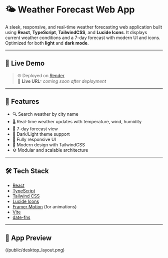 # 🌤️ Weather Forecast Web App

A sleek, responsive, and real-time weather forecasting web application built using **React**, **TypeScript**, **TailwindCSS**, and **Lucide Icons**. It displays current weather conditions and a 7-day forecast with modern UI and icons. Optimized for both **light** and **dark mode**.

---

## 🔗 Live Demo

> 🌐 Deployed on [Render](https://render.com)  
> 🔗 **Live URL:** _coming soon after deployment_

---

## 🚀 Features

- 🔍 Search weather by city name
- 🌡️ Real-time weather updates with temperature, wind, humidity
- 📅 7-day forecast view
- 🌙 Dark/Light theme support
- 📱 Fully responsive UI
- 🎨 Modern design with TailwindCSS
- ⚙️ Modular and scalable architecture

---

## 🛠️ Tech Stack

- [React](https://reactjs.org/)
- [TypeScript](https://www.typescriptlang.org/)
- [Tailwind CSS](https://tailwindcss.com/)
- [Lucide Icons](https://lucide.dev/)
- [Framer Motion](https://www.framer.com/motion/) (for animations)
- [Vite](https://vitejs.dev/)
- [date-fns](https://date-fns.org/)

---

## 📸 App Preview

(/public/desktop_layout.png)

